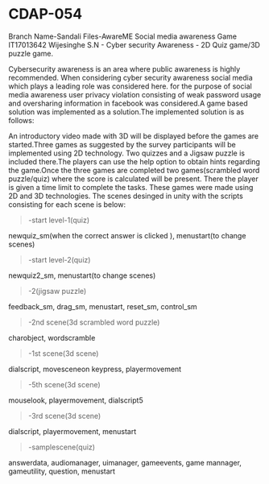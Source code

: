 # CDAP-054
Branch Name-Sandali Files-AwareME Social media awareness Game IT17013642  Wijesinghe S.N - Cyber security Awareness - 2D Quiz game/3D puzzle game.

Cybersecurity awareness is an area where public awareness is highly recommended. When considering cyber security awareness social media which plays a leading role was considered here. for the purpose of social media awareness user privacy violation consisting of weak password usage and oversharing information in facebook was considered.A game based solution was implemented as a solution.The implemented solution is as follows:

An introductory video made with 3D will be displayed before the games are started.Three games as suggested by the survey participants will be implemented using 2D technology. Two quizzes and a Jigsaw puzzle is included there.The players can use the help option to obtain hints regarding the game.Once the three games are completed two games(scrambled word puzzle/quiz) where the score is calculated will be present. There the player is given a time limit to complete the tasks. These games were made using 2D and 3D technologies.
The scenes desinged in unity with the scripts consisting for each scene is below:

>-start level-1(quiz)

newquiz_sm(when the correct answer is clicked ),
menustart(to change scenes)


>-start level-2(quiz)

newquiz2_sm,
menustart(to change scenes)


>-2(jigsaw puzzle)

feedback_sm,
drag_sm,
menustart,
reset_sm,
control_sm


>-2nd scene(3d scrambled word puzzle)

charobject,
wordscramble


>-1st scene(3d scene)

dialscript,
movesceneon keypress,
playermovement


>-5th scene(3d scene)

mouselook,
playermovement,
dialscript5


>-3rd scene(3d scene)

dialscript,
playermovement,
menustart


>-samplescene(quiz)

answerdata,
audiomanager,
uimanager,
gameevents,
game mannager,
gameutility,
question,
menustart






